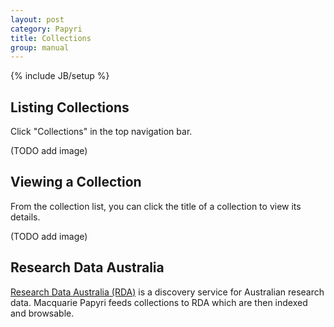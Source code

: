 ```yaml
---
layout: post
category: Papyri
title: Collections
group: manual
---
```

{% include JB/setup %}

## Listing Collections
Click "Collections" in the top navigation bar.

(TODO add image)

## Viewing a Collection
From the collection list, you can click the title of a collection to view its details.

(TODO add image)

## Research Data Australia
[Research Data Australia (RDA)](http://researchdata.ands.org.au/) is a discovery service for Australian research data.
Macquarie Papyri feeds collections to RDA which are then indexed and browsable.
